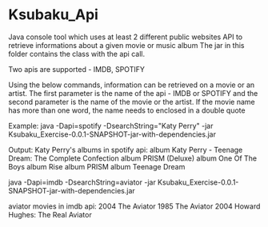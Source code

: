 # Ksubaku_Api
Java console tool which uses at least 2 different public websites API to retrieve informations about a given movie or music album
The jar in this folder contains the class with the api call.

Two apis are supported - IMDB, SPOTIFY

Using the below commands, information can be retrieved on a movie or an artist. The first parameter is the name of the api - IMDB or SPOTIFY and the second parameter is the name of the movie or the artist. If the movie name has more than one word, the name needs to enclosed in a double quote

Example: java -Dapi=spotify -DsearchString="Katy Perry" -jar Ksubaku_Exercise-0.0.1-SNAPSHOT-jar-with-dependencies.jar

Output: Katy Perry's albums in spotify api:
album	Katy Perry - Teenage Dream: The Complete Confection
album	PRISM (Deluxe)
album	One Of The Boys
album	Rise
album	PRISM
album	Teenage Dream

java -Dapi=imdb -DsearchString=aviator -jar Ksubaku_Exercise-0.0.1-SNAPSHOT-jar-with-dependencies.jar

aviator movies in imdb api:
2004	The Aviator
1985	The Aviator
2004	Howard Hughes: The Real Aviator
